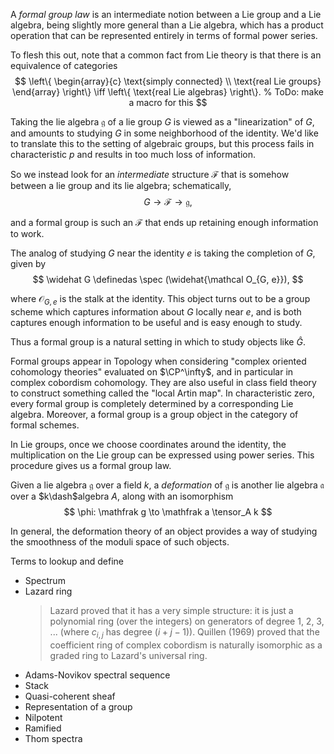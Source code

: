 A *formal group law* is an intermediate notion between a Lie group and a Lie algebra, being slightly more general than a Lie algebra, which has a product operation that can be represented entirely in terms of formal power series.

To flesh this out, note that a common fact from Lie theory is that there is an equivalence of categories
$$
\left\{ \begin{array}{c} \text{simply connected} \\ \text{real Lie groups} \end{array} \right\} \iff \left\{ \text{real Lie algebras} \right\}.
% ToDo: make a macro for this
$$

Taking the lie algebra $\mathfrak g$ of a lie group $G$ is viewed as a "linearization" of $G$, and amounts to studying $G$ in some neighborhood of the identity. We'd like to translate this to the setting of algebraic groups, but this process fails in characteristic $p$ and results in too much loss of information.

So we instead look for an *intermediate* structure $\mathcal F$ that is somehow between a lie group and its lie algebra; schematically,
$$
G \to \mathcal F \to \mathfrak g,
$$

and a formal group is such an $\mathcal F$ that ends up retaining enough information to work.

The analog of studying $G$ near the identity $e$ is taking the completion of $G$, given by 
$$
\widehat G \definedas \spec (\widehat{\mathcal O_{G, e}}),
$$

where $\mathcal O_{G,e}$ is the stalk at the identity. This object turns out to be a group scheme which captures information about $G$ locally near $e$, and is both captures enough information to be useful and is easy enough to study.

Thus a formal group is a natural setting in which to study objects like $\widehat G$.

Formal groups appear in Topology when considering "complex oriented cohomology theories" evaluated on $\CP^\infty$, and in particular in complex cobordism cohomology. They are also useful in class field theory to construct something called the "local Artin map". In characteristic zero, every formal group is completely determined by a corresponding Lie algebra. Moreover, a formal group is a group object in the category of formal schemes.

In Lie groups, once we choose coordinates around the identity, the multiplication on the Lie group can be expressed using power series. This procedure gives us a formal group law. 

Given a lie algebra $\mathfrak g$ over a field $k$, a *deformation* of $\mathfrak g$ is another lie algebra $\mathfrak a$ over a $k\dash$algebra $A$, along with an isomorphism
$$
\phi: \mathfrak g \to \mathfrak a \tensor_A k
$$

In general, the deformation theory of an object provides a way of studying the smoothness of the moduli space of such objects.

Terms to lookup and define

- Spectrum
- Lazard ring
  > Lazard proved that it has a very simple structure: it is just a polynomial ring (over the integers) on generators of degree 1, 2, 3, ... (where $c_{i,j}$ has degree $(i + j − 1)$). Quillen (1969) proved that the coefficient ring of complex cobordism is naturally isomorphic as a graded ring to Lazard's universal ring.
- Adams-Novikov spectral sequence
- Stack
- Quasi-coherent sheaf
- Representation of a group
- Nilpotent
- Ramified
- Thom spectra
